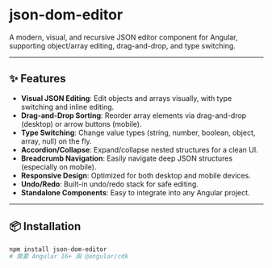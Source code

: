 # json-dom-editor

A modern, visual, and recursive JSON editor component for Angular, supporting object/array editing, drag-and-drop, and type switching.

---

## ✨ Features

- **Visual JSON Editing**: Edit objects and arrays visually, with type switching and inline editing.
- **Drag-and-Drop Sorting**: Reorder array elements via drag-and-drop (desktop) or arrow buttons (mobile).
- **Type Switching**: Change value types (string, number, boolean, object, array, null) on the fly.
- **Accordion/Collapse**: Expand/collapse nested structures for a clean UI.
- **Breadcrumb Navigation**: Easily navigate deep JSON structures (especially on mobile).
- **Responsive Design**: Optimized for both desktop and mobile devices.
- **Undo/Redo**: Built-in undo/redo stack for safe editing.
- **Standalone Components**: Easy to integrate into any Angular project.

---

## 📦 Installation

```bash
npm install json-dom-editor
# 需要 Angular 16+ 與 @angular/cdk